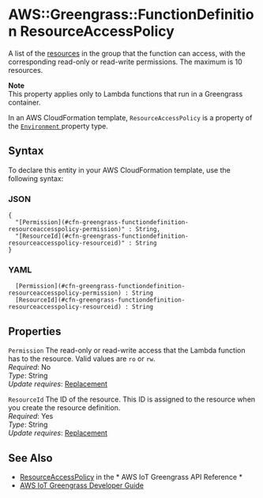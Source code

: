 # AWS::Greengrass::FunctionDefinition ResourceAccessPolicy<a name="aws-properties-greengrass-functiondefinition-resourceaccesspolicy"></a>

<a name="aws-properties-greengrass-functiondefinition-resourceaccesspolicy-description"></a>A list of the [resources](https://docs.aws.amazon.com/AWSCloudFormation/latest/UserGuide/aws-properties-greengrass-resourcedefinitionversion-resourceinstance.html) in the group that the function can access, with the corresponding read\-only or read\-write permissions\. The maximum is 10 resources\.

**Note**  
This property applies only to Lambda functions that run in a Greengrass container\.

<a name="aws-properties-greengrass-functiondefinition-resourceaccesspolicy-inheritance"></a> In an AWS CloudFormation template, `ResourceAccessPolicy` is a property of the [ `Environment` ](https://docs.aws.amazon.com/AWSCloudFormation/latest/UserGuide/aws-properties-greengrass-functiondefinition-environment.html) property type\.

## Syntax<a name="aws-properties-greengrass-functiondefinition-resourceaccesspolicy-syntax"></a>

To declare this entity in your AWS CloudFormation template, use the following syntax:

### JSON<a name="aws-properties-greengrass-functiondefinition-resourceaccesspolicy-syntax.json"></a>

```
{
  "[Permission](#cfn-greengrass-functiondefinition-resourceaccesspolicy-permission)" : String,
  "[ResourceId](#cfn-greengrass-functiondefinition-resourceaccesspolicy-resourceid)" : String
}
```

### YAML<a name="aws-properties-greengrass-functiondefinition-resourceaccesspolicy-syntax.yaml"></a>

```
﻿  [Permission](#cfn-greengrass-functiondefinition-resourceaccesspolicy-permission) : String
﻿  [ResourceId](#cfn-greengrass-functiondefinition-resourceaccesspolicy-resourceid) : String
```

## Properties<a name="aws-properties-greengrass-functiondefinition-resourceaccesspolicy-properties"></a>

`Permission`  <a name="cfn-greengrass-functiondefinition-resourceaccesspolicy-permission"></a>
The read\-only or read\-write access that the Lambda function has to the resource\. Valid values are `ro` or `rw`\.  
*Required*: No  
*Type*: String  
*Update requires*: [Replacement](https://docs.aws.amazon.com/AWSCloudFormation/latest/UserGuide/using-cfn-updating-stacks-update-behaviors.html#update-replacement)

`ResourceId`  <a name="cfn-greengrass-functiondefinition-resourceaccesspolicy-resourceid"></a>
The ID of the resource\. This ID is assigned to the resource when you create the resource definition\.  
*Required*: Yes  
*Type*: String  
*Update requires*: [Replacement](https://docs.aws.amazon.com/AWSCloudFormation/latest/UserGuide/using-cfn-updating-stacks-update-behaviors.html#update-replacement)

## See Also<a name="aws-properties-greengrass-functiondefinition-resourceaccesspolicy--seealso"></a>
+  [ResourceAccessPolicy](https://docs.aws.amazon.com/greengrass/latest/apireference/definitions-resourceaccesspolicy.html) in the * AWS IoT Greengrass API Reference * 
+  [AWS IoT Greengrass Developer Guide](https://docs.aws.amazon.com/greengrass/latest/developerguide/) 